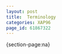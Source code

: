 ```yaml
---
layout: post
title:  Terminology
categories: XAP96
page_id: 61867322
---
```


{section-page:na}
